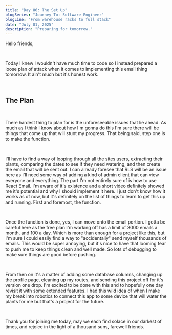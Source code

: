 ```yaml
---
title: "Day 86: The Set Up"
blogSeries: "Journey To: Software Engineer"
blogLine: "From warehouse racks to full stack"
date: "July 01, 2025"
description: "Preparing for tomorrow."
---
```


Hello friends,

<br>

Today I knew I wouldn't have much time to code so I instead prepared a loose plan of attack when it comes to implementing this email thing tomorrow. It ain't much but it's honest work.

<br>

## The Plan

<br>

There hardest thing to plan for is the unforeseeable issues that lie ahead. As much as I think I know about how I'm gonna do this I'm sure there will be things that come up that will stunt my progress. That being said, step one is to make the function. 

<br>

I'll have to find a way of looping through all the sites users, extracting their plants, comparing the dates to see if they need watering, and then create the email that will be sent out. I can already foresee that RLS will be an issue here as I'll need some way of adding a kind of admin client that can view everyone and everything. The part I'm not entirely sure of is how to use React Email. I'm aware of it's existence and a short video definitely showed me it's potential and why I should implement it here. I just don't know how it works as of now, but it's definitely on the list of things to learn to get this up and running. First and foremost, the function.

<br>

Once the function is done, yes, I can move onto the email portion. I gotta be careful here as the free plan I'm working off has a limit of 3000 emails a month, and 100 a day. Which is more than enough for a project like this, but I'm sure I could easily find a way to "accidentally" send myself thousands of emails. This would be super annoying, but it's nice to have that looming fear to push me to keep things clean and well made. So lots of debugging to make sure things are good before pushing.

<br>

From then on it's a matter of adding some database columns, changing up the profile page, cleaning up my routes, and sending this project off for it's version one drop. I'm excited to be done with this and to hopefully one day revisit it with some extended features. I had this wild idea of when I make my break into robotics to connect this app to some device that will water the plants for me but that's a project for the future.

<br>

Thank you for joining me today, may we each find solace in our darkest of times, and rejoice in the light of a thousand suns, farewell friends.